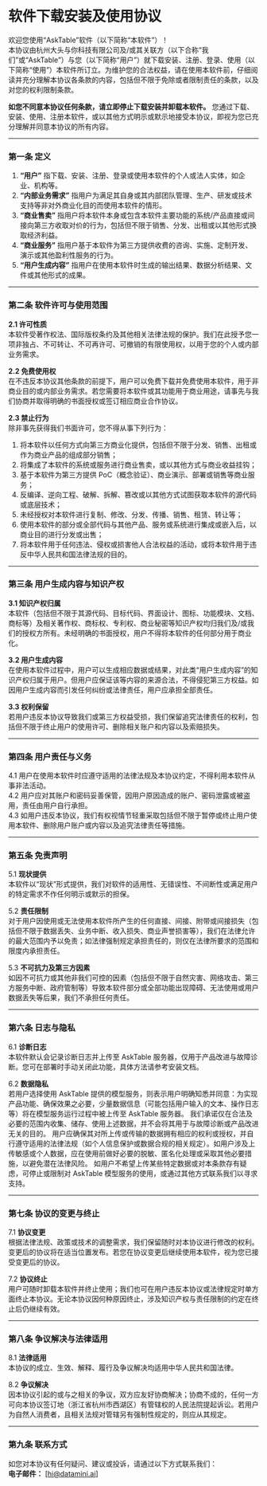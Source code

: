 # 软件下载安装及使用协议

欢迎您使用“AskTable”软件（以下简称“本软件”）！  
本协议由杭州大头与你科技有限公司及/或其关联方（以下合称“我们”或“AskTable”）与您（以下简称“用户”）就下载安装、注册、登录、使用（以下简称“使用”）本软件所订立。为维护您的合法权益，请在使用本软件前，仔细阅读并充分理解本协议各条款的内容，包括但不限于免除或者限制责任的条款，以及对您的权利限制条款。

**如您不同意本协议任何条款，请立即停止下载安装并卸载本软件。** 您通过下载、安装、使用、注册本软件，或以其他方式明示或默示地接受本协议，即视为您已充分理解并同意本协议的所有内容。

---

### 第一条 定义

1. **“用户”** 指下载、安装、注册、登录或使用本软件的个人或法人实体，如企业、机构等。  
2. **“内部业务需求”** 指用户为满足其自身或其内部团队管理、生产、研发或技术支持等非对外商业化目的而使用本软件的情形。  
3. **“商业售卖”** 指用户将本软件本身或包含本软件主要功能的系统/产品直接或间接向第三方收取对价的行为，包括但不限于销售、分发、出租或以其他形式换取经济利益。  
4. **“商业服务”** 指用户基于本软件为第三方提供收费的咨询、实施、定制开发、演示或其他盈利性服务的行为。  
5. **“用户生成内容”** 指用户在使用本软件时生成的输出结果、数据分析结果、文件或其他形式的成果。

---

### 第二条 软件许可与使用范围

**2.1 许可性质**  
本软件受著作权法、国际版权条约及其他相关法律法规的保护。我们在此授予您一项非独占、不可转让、不可再许可、可撤销的有限使用权，以用于您的个人或内部业务需求。

**2.2 免费使用权**  
在不违反本协议其他条款的前提下，用户可以免费下载并免费使用本软件，用于非商业目的或内部业务需求。若您需要将本软件或其功能用于商业用途，请事先与我们协商并取得明确的书面授权或签订相应商业合作协议。

**2.3 禁止行为**  
除非事先获得我们书面许可，您不得从事下列行为：  
1. 将本软件以任何方式向第三方商业化提供，包括但不限于分发、销售、出租或作为商业产品的组成部分销售；  
2. 将集成了本软件的系统或服务进行商业售卖，或以其他方式与商业收益挂钩；  
3. 基于本软件为第三方提供 PoC（概念验证）、商业演示、部署或销售等商业服务；  
4. 反编译、逆向工程、破解、拆解、篡改或以其他方式试图获取本软件的源代码或底层技术；  
5. 未经授权对本软件进行复制、修改、分发、传播、销售、租赁、转让等；  
6. 使用本软件的部分或全部代码与其他产品、服务或系统进行集成或嵌入后，以商业目的进行分发或出售；  
7. 将本软件用于任何违法、侵权或损害他人合法权益的活动，或将本软件用于违反中华人民共和国法律法规的目的。

---

### 第三条 用户生成内容与知识产权

**3.1 知识产权归属**  
本软件（包括但不限于其源代码、目标代码、界面设计、图标、功能模块、文档、商标等）及相关著作权、商标权、专利权、商业秘密等知识产权均归我们及/或我们的授权方所有。未经明确的书面授权，用户不得将本软件的任何部分用于商业化。

**3.2 用户生成内容**  
在使用本软件过程中，用户可以生成相应数据或结果，对此类“用户生成内容”的知识产权归属于用户。但用户应保证该等内容的来源合法，不得侵犯第三方权益。如因用户生成内容而引发任何纠纷或法律责任，用户应承担全部责任。

**3.3 权利保留**  
若用户违反本协议导致我们或第三方权益受损，我们保留追究法律责任的权利，包括但不限于终止用户的使用许可、删除相关账户和内容以及索赔损失。

---

### 第四条 用户责任与义务

4.1 用户在使用本软件时应遵守适用的法律法规及本协议约定，不得利用本软件从事非法活动。  
4.2 用户应对其账户和密码妥善保管，因用户原因造成的账户、密码泄露或被盗用，责任由用户自行承担。  
4.3 如用户违反本协议，我们有权视情节轻重采取包括但不限于暂停或终止用户使用本软件、删除用户账户或内容以及追究法律责任等措施。

---

### 第五条 免责声明

5.1 **现状提供**  
本软件以“现状”形式提供，我们对软件的适用性、无错误性、不间断性或满足用户的特定需求不作任何明示或默示的担保。

5.2 **责任限制**  
对于用户因使用或无法使用本软件所产生的任何直接、间接、附带或间接损失（包括但不限于数据丢失、业务中断、收入损失、商业声誉损害等），我们在法律允许的最大范围内予以免责；如法律强制规定承担责任的，则仅在法律所要求的范围和限度内承担责任。

5.3 **不可抗力及第三方因素**  
如因不可抗力或其他非我们可控的因素（包括但不限于自然灾害、网络攻击、第三方服务中断、政府管制等）导致本软件部分或全部功能出现障碍、无法使用或用户数据丢失等后果，我们不承担任何责任。

---

### 第六条 日志与隐私

6.1 **诊断日志**  
本软件默认会记录诊断日志并上传至 AskTable 服务器，仅用于产品改进与故障诊断。您可在部署时手动关闭此功能，具体方法请参考安装文档。

6.2 **数据隐私**  
若用户选择使用 AskTable 提供的模型服务，则表示用户明确知悉并同意：为实现产品功能、确保效果之必要，少量数据信息（可能包括用户输入的文本、操作日志等）将在模型服务运行过程中被上传至 AskTable 服务器。
我们承诺仅在合法及必要的范围内收集、储存、使用上述数据，并不会将其用于与故障诊断或产品改进无关的目的。
用户应确保其对所上传或传输的数据拥有相应的权利或授权，并自行遵守适用的法律法规（如个人信息保护或数据合规的相关规定）。如用户涉及上传敏感或个人数据，应在使用前做好必要的脱敏、匿名化处理或采取其他必要措施，以避免潜在法律风险。
如用户不希望上传某些特定数据或对本条款存有疑虑，可停止或限制对 AskTable 模型服务的使用，或通过其他方式联系我们以寻求支持。

---

### 第七条 协议的变更与终止

7.1 **协议变更**  
根据法律法规、政策或技术的调整需求，我们保留随时对本协议进行修改的权利。变更后的协议将在适当位置发布。若您在协议变更后继续使用本软件，视为您已接受变更后的协议。

7.2 **协议终止**  
用户可随时卸载本软件并终止使用；我们也可在用户违反本协议或法律规定时单方面终止本协议。无论本协议因何种原因终止，涉及知识产权与责任限制的约定在终止后仍继续有效。

---

### 第八条 争议解决与法律适用

8.1 **法律适用**  
本协议的成立、生效、解释、履行及争议解决均适用中华人民共和国法律。

8.2 **争议解决**  
因本协议引起的或与之相关的争议，双方应友好协商解决；协商不成的，任何一方可向本协议签订地（浙江省杭州市西湖区）有管辖权的人民法院提起诉讼。若用户为自然人消费者，且相关法规对管辖另有强制性规定的，则应从其规定。

---

### 第九条 联系方式

如您对本协议有任何疑问、建议或投诉，请通过以下方式联系我们：  
**电子邮件：** [hi@datamini.ai]

